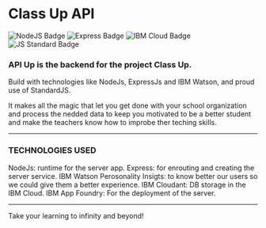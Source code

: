# Class Up API

![NodeJS Badge](https://img.shields.io/badge/NodeJs-10.16-green?style=flat) ![Express Badge](https://img.shields.io/badge/Express-4.17.1-lightgrey?style=flat) ![IBM Cloud Badge](https://img.shields.io/badge/IBM-Cloud-blue?style=flat) ![JS Standard Badge](https://img.shields.io/badge/Standard-JS-yellow?style=flat) 

### API Up is the backend for the project Class Up.

Build with technologies like NodeJs, ExpressJs and IBM Watson, and proud use of StandardJS.

It makes all the magic that let you get done with your school organization and process the nedded data to keep you motivated to be a better student and make the teachers know how to improbe ther teching skills.

---

### TECHNOLOGIES USED
NodeJs: runtime for the server app.
Express: for enrouting and creating the server service.
IBM Watson Perosonality Insigts: to know better our users so we could give them a better experience.
IBM Cloudant: DB storage in the IBM Cloud.
IBM App Foundry: For the deployment of the server. 

---

Take your learning to infinity and beyond!